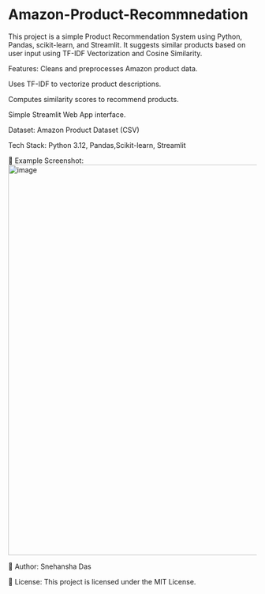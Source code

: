 # Amazon-Product-Recommnedation

This project is a simple Product Recommendation System using Python, Pandas, scikit-learn, and Streamlit.
It suggests similar products based on user input using TF-IDF Vectorization and Cosine Similarity.

Features:
Cleans and preprocesses Amazon product data.

Uses TF-IDF to vectorize product descriptions.

Computes similarity scores to recommend products.

Simple Streamlit Web App interface.

Dataset:
Amazon Product Dataset (CSV)

Tech Stack:
Python 3.12, Pandas,Scikit-learn, Streamlit

📑 Example Screenshot:
<img width="1303" height="790" alt="image" src="https://github.com/user-attachments/assets/0f9a4bf2-48e9-4058-be2f-1755085e10d1" />

👤 Author:
Snehansha Das

📄 License:
This project is licensed under the MIT License.

